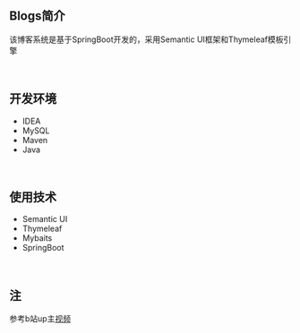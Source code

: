 ## Blogs简介

该博客系统是基于SpringBoot开发的，采用Semantic UI框架和Thymeleaf模板引擎



​	

## 开发环境

- IDEA
- MySQL
- Maven
- Java

​		

## 使用技术

- Semantic UI
- Thymeleaf
- Mybaits
- SpringBoot


​	
## 注

参考b站up主[视频](https://www.bilibili.com/video/av72035869?spm_id_from=444.41.b_62696c692d6865616465722d6d.21)

